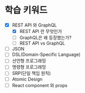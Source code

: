 # 학습 키워드

- [x] REST API 와 GraphQL
  - [x] REST API 란 무엇인가
  - [ ] GraphQL은 왜 등장했는가?
  - [ ] REST API vs GraphQL
- [ ] JSON
- [ ] DSL(Domain-Specific Language)
- [ ] 선언형 프로그래밍
- [ ] 명령형 프로그래밍
- [ ] SRP(단일 책임 원칙)
- [ ] Atomic Design
- [ ] React component 와 props
